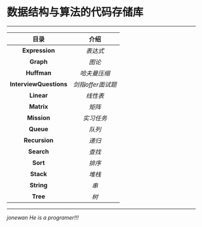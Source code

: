 # 数据结构与算法的代码存储库
---

**目录** |介绍
|:-----------:|:----------------------:|
**Expression** |*表达式*
 **Graph**| *图论*
 **Huffman** |*哈夫曼压缩*
 **InterviewQuestions** |*剑指offer面试题*
 **Linear**|  *线性表*
 **Matrix** |*矩阵*
  **Mission** | *实习任务*
  **Queue**  |*队列*
  **Recursion** |*递归*
  **Search**| *查找*
  **Sort**| *排序*
  **Stack**| *堆栈*
  **String**| *串*
  **Tree**| *树*
---
*jonewan*
*He is a programer!!!*